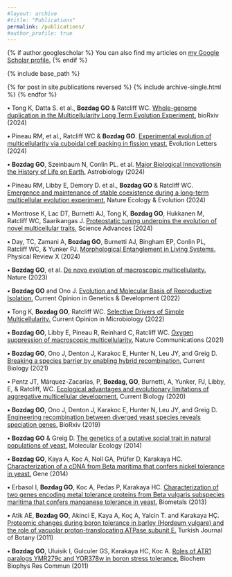 ```yaml
---
#layout: archive
#title: "Publications"
permalink: /publications/
#author_profile: true
---
```


{% if author.googlescholar %}
  You can also find my articles on <u><a href="{{author.googlescholar}}">my Google Scholar profile</a>.</u>
{% endif %}

{% include base_path %}

{% for post in site.publications reversed %}
  {% include archive-single.html %}
{% endfor %}

**•** Tong K, Datta S. et al., **Bozdag GO** & Ratcliff WC. [Whole-genome duplication in the Multicellularity Long Term Evolution Experiment.](https://doi.org/10.1101/2024.04.18.588554) bioRxiv (2024)

**•** Pineau RM, et al., Ratcliff WC & **Bozdag GO**. [Experimental evolution of multicellularity via cuboidal cell packing in fission yeast.](https://doi.org/10.1093/evlett/qrae024) Evolution Letters (2024)

**•** **Bozdag GO**, Szeinbaum N, Conlin PL. et al. [Major Biological Innovationsin the History of Life on Earth.](https://doi.org/10.1089/ast.2021.0119) Astrobiology (2024)

**•** Pineau RM, Libby E, Demory D. et al., **Bozdag GO** & Ratcliff WC. [Emergence and maintenance of stable coexistence during a long-term multicellular evolution experiment.](https://doi.org/10.1038/s41559-024-02367-y) Nature Ecology & Evolution (2024)

**•** Montrose K, Lac DT, Burnetti AJ, Tong K, **Bozdag GO**, Hukkanen M, Ratcliff WC, Saarikangas J. [Proteostatic tuning underpins the evolution of novel multicellular traits.](https://doi.org/10.1126/sciadv.adn2706) Science Advances (2024)

**•** Day, TC, Zamani A, **Bozdag GO**, Burnetti AJ, Bingham EP, Conlin PL, Ratcliff WC, & Yunker PJ. [Morphological Entanglement in Living Systems.](https://doi.org/10.1103/PhysRevX.14.011008) Physical Review X (2024)

**•** **Bozdag GO**, et al. [De novo evolution of macroscopic multicellularity.](https://doi.org/10.1038/s41586-023-06052-1) Nature (2023)

**•**	**Bozdag GO** and Ono J. [Evolution and Molecular Basis of Reproductive Isolation.](https://doi.org/10.1016/j.gde.2022.101952) Current Opinion in Genetics & Development (2022)

**•**	Tong K, **Bozdag GO**, Ratcliff WC. [Selective Drivers of Simple Multicellularity.](doi.org/10.1016/j.mib.2022.102141) Current Opinion in Microbiology (2022)

**•**	**Bozdag GO**, Libby E, Pineau R, Reinhard C, Ratcliff WC. [Oxygen suppression of macroscopic multicellularity.](https://doi.org/10.1038/s41467-021-23104-0) Nature Communications (2021)

**•**	**Bozdag GO**, Ono J, Denton J, Karakoc E, Hunter N, Leu JY, and Greig D. [Breaking a species barrier by enabling hybrid recombination.](https://doi.org/10.1016/j.cub.2020.12.038) Current Biology (2021) 

**•**	Pentz JT, Márquez-Zacarías, P, **Bozdag, GO**, Burnetti, A, Yunker, PJ, Libby, E, & Ratcliff, WC. [Ecological advantages and evolutionary limitations of aggregative multicellular development.](https://doi.org/10.1016/j.cub.2020.08.006) Current Biology (2020)

**•**	**Bozdag GO**, Ono J, Denton J, Karakoc E, Hunter N, Leu JY, and Greig D. [Engineering recombination between diverged yeast species reveals speciation genes.](https://doi.org/10.1101/755165) BioRxiv (2019) 

**•**	**Bozdag GO** & Greig D. [The genetics of a putative social trait in natural populations of yeast.](https://doi.org/10.1111/mec.12904) Molecular Ecology (2014)
 
**•**	**Bozdag GO**, Kaya A, Koc A, Noll GA, Prüfer D, Karakaya HC. [Characterization of a cDNA from Beta maritima that confers nickel tolerance in yeast.](https://doi.org/10.1016/j.gene.2014.01.052) Gene (2014)

**•**	Erbasol I, **Bozdag GO**, Koc A, Pedas P, Karakaya HC. [Characterization of two genes encoding metal tolerance proteins from Beta vulgaris subspecies maritima that confers manganese tolerance in yeast.](https://link.springer.com/article/10.1007/s10534-013-9658-7) Biometals (2013) 

**•**	Atik AE, **Bozdag GO**, Akinci E, Kaya A, Koç A, Yalcin T. and Karakaya HÇ. [Proteomic changes during boron tolerance in barley (Hordeum vulgare) and the role of vacuolar proton-translocating ATPase subunit E.](https://doi.org/10.3906/bot-1007-29 ) Turkish Journal of Botany (2011) 

**•**	**Bozdag GO**, Uluisik I, Gulculer GS, Karakaya HC, Koc A. [Roles of ATR1 paralogs YMR279c and YOR378w in boron stress tolerance.](doi.org/10.1016/j.bbrc.2011.05.080) Biochem Biophys Res Commun (2011)